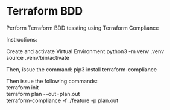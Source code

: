 # Terraform BDD
Perform Terraform BDD tessting using Terraform Compliance

Instructions:

Create and activate Virtual Environment
python3 -m venv .venv<br/>
source .venv/bin/activate


Then, issue the command:
pip3 install terraform-compliance
<br/>

Then issue the following commands:<br/>
terraform init<br/>
terraform plan --out=plan.out<br/>
terraform-compliance -f ./feature -p plan.out
